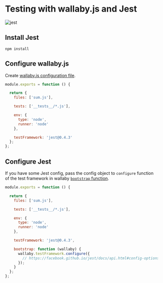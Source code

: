Testing with wallaby.js and Jest
==================================

![jest](https://cloud.githubusercontent.com/assets/979966/7604375/13921a76-f985-11e4-9820-c8a5f2d26858.gif)

## Install Jest

`npm install`

## Configure wallaby.js

Create [wallaby.js configuration file](https://github.com/wallabyjs/public#configuration-file-format).

```javascript
module.exports = function () {

  return {
    files: ['sum.js'],

    tests: ['__tests__/*.js'],

    env: {
      type: 'node',
      runner: 'node'
    },

    testFramework: 'jest@0.4.3'
  };
};
```

## Configure Jest

If you have some Jest config, pass the config object to `configure` function of the test framework in wallaby [`bootstrap` function](https://github.com/wallabyjs/public#bootstrap-setting).

```javascript
module.exports = function () {

  return {
    files: ['sum.js'],

    tests: ['__tests__/*.js'],

    env: {
      type: 'node',
      runner: 'node'
    },

    testFramework: 'jest@0.4.3',

    bootstrap: function (wallaby) {
      wallaby.testFramework.configure({
        // https://facebook.github.io/jest/docs/api.html#config-options
      });
    }
  };
};
```
